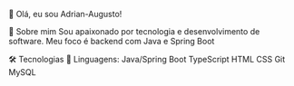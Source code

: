 👋 Olá, eu sou Adrian-Augusto! 
 
🚀 Sobre mim
Sou apaixonado por tecnologia e desenvolvimento de software. Meu foco é backend com Java e Spring Boot


🛠️ Tecnologias
🔹 Linguagens:
Java/Spring Boot
TypeScript
HTML
CSS
Git
MySQL

